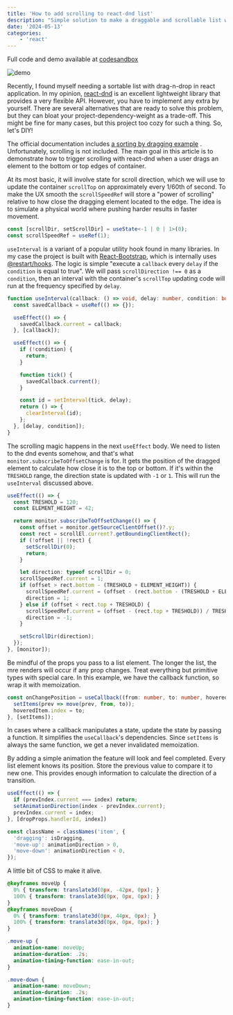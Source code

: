 ```yaml
---
title: 'How to add scrolling to react-dnd list'
description: "Simple solution to make a draggable and scrollable list with react-dnd without additional dependencies."
date: '2024-05-13'
categories:
    - 'react'
---
```


Full code and demo available at [codesandbox](https://codesandbox.io/p/sandbox/react-dnd-with-scrolling-cvvw8f)

![demo](/react-dnd-scrolling.gif)

Recently, I found myself needing a sortable list with drag-n-drop in react application. In my opinion, [react-dnd](https://react-dnd.github.io/react-dnd/) is an excellent lightweight library that provides a very flexible API. However, you have to implement any extra by yourself.
There are several alternatives that are ready to solve this problem, but they can bloat your project-dependency-weight as a trade-off. This might be fine for many cases, but this project too cozy for such a thing. So, let's DIY!

The official documentation includes [a sorting by dragging example](https://react-dnd.github.io/react-dnd/examples/sortable/simple) . Unfortunately, scrolling is not included. The main goal in this article is to demonstrate how to trigger scrolling with react-dnd when a user drags an element to the bottom or top edges of container.

At its most basic, it will involve state for scroll direction, which we will use to update the container `scrollTop` on approximately every 1/60th of second. To make the UX smooth the `scrollSpeedRef` will store a "power of scrolling" relative to how close the dragging element located to the edge. The idea is to simulate a physical world where pushing harder results in faster movement.

```typescript
const [scrollDir, setScrollDir] = useState<-1 | 0 | 1>(0);
const scrollSpeedRef = useRef(1);
```

`useInterval` is a variant of a popular utility hook found in many libraries. In my case the project is built with [React-Bootstrap](https://github.com/react-bootstrap/react-bootstrap), which is internally uses [@restart/hooks](https://github.com/react-restart/hooks). The logic is simple "execute a `callback` every `delay` if the `condition` is equal to true". We will pass `scrollDirection !== 0` as a `condition`, then an interval with the container's `scrollTop` updating code will run at the frequency specified by `delay`.

```typescript
function useInterval(callback: () => void, delay: number, condition: boolean) {
  const savedCallback = useRef(() => {});

  useEffect(() => {
    savedCallback.current = callback;
  }, [callback]);

  useEffect(() => {
    if (!condition) {
      return;
    }

    function tick() {
      savedCallback.current();
    }

    const id = setInterval(tick, delay);
    return () => {
      clearInterval(id);
    };
  }, [delay, condition]);
}
```

The scrolling magic happens in the next `useEffect` body. We need to listen to the dnd events somehow, and that's what `monitor.subscribeToOffsetChange` is for. It gets the position of the dragged element to calculate how close it is to the top or bottom. If it's within the `TRESHOLD` range, the direction state is updated with `-1` or `1`. This will run the `useInterval` discussed above.

```typescript
useEffect(() => {
  const TRESHOLD = 120;
  const ELEMENT_HEIGHT = 42;

  return monitor.subscribeToOffsetChange(() => {
    const offset = monitor.getSourceClientOffset()?.y;
    const rect = scrollEl.current?.getBoundingClientRect();
    if (!offset || !rect) {
      setScrollDir(0);
      return;
    }

    let direction: typeof scrollDir = 0;
    scrollSpeedRef.current = 1;
    if (offset > rect.bottom - (TRESHOLD + ELEMENT_HEIGHT)) {
      scrollSpeedRef.current = (offset - (rect.bottom - (TRESHOLD + ELEMENT_HEIGHT))) / TRESHOLD;
      direction = 1;
    } else if (offset < rect.top + TRESHOLD) {
      scrollSpeedRef.current = (offset - (rect.top + TRESHOLD)) / TRESHOLD;
      direction = -1;
    }

    setScrollDir(direction);
  });
}, [monitor]);

```

Be mindful of the props you pass to a list element. The longer the list, the mre renders will occur if any prop changes. Treat everything but primitive types with special care. In this example, we have the callback function, so wrap it with memoization.

```typescript
const onChangePosition = useCallback((from: number, to: number, hoveredItem: DragItem) => {
  setItems(prev => move(prev, from, to)); 
  hoveredItem.index = to;
}, [setItems]);
```

In cases where a callback manipulates a state, update the state by passing a function. It simplifies the `useCallback`'s dependencies. Since `setItems` is always the same function, we get a never invalidated memoization.

By adding a simple animation the feature will look and feel completed. 
Every list element knows its position. Store the previous value to compare it to new one.  This provides enough information to calculate the direction of a transition.

```typescript
useEffect(() => {
  if (prevIndex.current === index) return;
  setAnimationDirection(index - prevIndex.current);
  prevIndex.current = index;
}, [dropProps.handlerId, index])

const className = classNames('item', {
  'dragging': isDragging,
  'move-up': animationDirection > 0,
  'move-down': animationDirection < 0,
});
```

A little bit of CSS to make it alive.

```css
@keyframes moveUp {
  0% { transform: translate3d(0px, -42px, 0px); }
  100% { transform: translate3d(0px, 0px, 0px); }
}
@keyframes moveDown {
  0% { transform: translate3d(0px, 44px, 0px); }
  100% { transform: translate3d(0px, 0px, 0px); }
}

.move-up {
  animation-name: moveUp;
  animation-duration: .2s;
  animation-timing-function: ease-in-out;
}

.move-down {
  animation-name: moveDown;
  animation-duration: .2s;
  animation-timing-function: ease-in-out;
}
```
